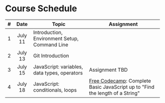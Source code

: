 # Course Schedule

| # |Date   | Topic  | Assignment  |
|:---:|:---:|---|---|
| 1 | July 11  | Introduction, Environment Setup, Command Line  |   |
| 2 | July 13  | Git Introduction | |
| 3 | July 15  | JavaScript: variables, data types, operators | Assignment TBD |
| 4 | July 18  | JavaScript: conditionals, loops | [Free Codecamp](https://www.freecodecamp.com/challenges/comment-your-javascript-code): Complete Basic JavaScript up to "Find the length of a String" |